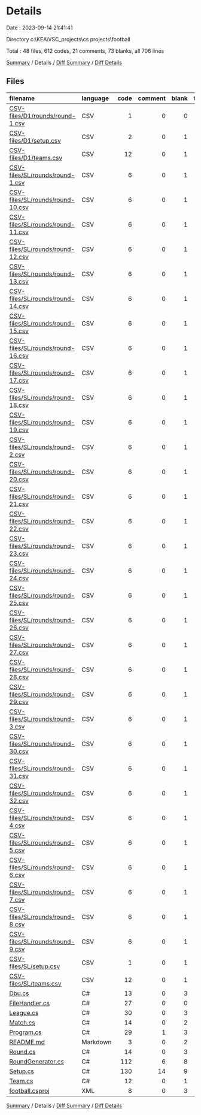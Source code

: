 # Details

Date : 2023-09-14 21:41:41

Directory c:\\KEA\\VSC_projects\\cs projects\\football

Total : 48 files,  612 codes, 21 comments, 73 blanks, all 706 lines

[Summary](results.md) / Details / [Diff Summary](diff.md) / [Diff Details](diff-details.md)

## Files
| filename | language | code | comment | blank | total |
| :--- | :--- | ---: | ---: | ---: | ---: |
| [CSV-files/D1/rounds/round-1.csv](/CSV-files/D1/rounds/round-1.csv) | CSV | 1 | 0 | 0 | 1 |
| [CSV-files/D1/setup.csv](/CSV-files/D1/setup.csv) | CSV | 2 | 0 | 1 | 3 |
| [CSV-files/D1/teams.csv](/CSV-files/D1/teams.csv) | CSV | 12 | 0 | 1 | 13 |
| [CSV-files/SL/rounds/round-1.csv](/CSV-files/SL/rounds/round-1.csv) | CSV | 6 | 0 | 1 | 7 |
| [CSV-files/SL/rounds/round-10.csv](/CSV-files/SL/rounds/round-10.csv) | CSV | 6 | 0 | 1 | 7 |
| [CSV-files/SL/rounds/round-11.csv](/CSV-files/SL/rounds/round-11.csv) | CSV | 6 | 0 | 1 | 7 |
| [CSV-files/SL/rounds/round-12.csv](/CSV-files/SL/rounds/round-12.csv) | CSV | 6 | 0 | 1 | 7 |
| [CSV-files/SL/rounds/round-13.csv](/CSV-files/SL/rounds/round-13.csv) | CSV | 6 | 0 | 1 | 7 |
| [CSV-files/SL/rounds/round-14.csv](/CSV-files/SL/rounds/round-14.csv) | CSV | 6 | 0 | 1 | 7 |
| [CSV-files/SL/rounds/round-15.csv](/CSV-files/SL/rounds/round-15.csv) | CSV | 6 | 0 | 1 | 7 |
| [CSV-files/SL/rounds/round-16.csv](/CSV-files/SL/rounds/round-16.csv) | CSV | 6 | 0 | 1 | 7 |
| [CSV-files/SL/rounds/round-17.csv](/CSV-files/SL/rounds/round-17.csv) | CSV | 6 | 0 | 1 | 7 |
| [CSV-files/SL/rounds/round-18.csv](/CSV-files/SL/rounds/round-18.csv) | CSV | 6 | 0 | 1 | 7 |
| [CSV-files/SL/rounds/round-19.csv](/CSV-files/SL/rounds/round-19.csv) | CSV | 6 | 0 | 1 | 7 |
| [CSV-files/SL/rounds/round-2.csv](/CSV-files/SL/rounds/round-2.csv) | CSV | 6 | 0 | 1 | 7 |
| [CSV-files/SL/rounds/round-20.csv](/CSV-files/SL/rounds/round-20.csv) | CSV | 6 | 0 | 1 | 7 |
| [CSV-files/SL/rounds/round-21.csv](/CSV-files/SL/rounds/round-21.csv) | CSV | 6 | 0 | 1 | 7 |
| [CSV-files/SL/rounds/round-22.csv](/CSV-files/SL/rounds/round-22.csv) | CSV | 6 | 0 | 1 | 7 |
| [CSV-files/SL/rounds/round-23.csv](/CSV-files/SL/rounds/round-23.csv) | CSV | 6 | 0 | 1 | 7 |
| [CSV-files/SL/rounds/round-24.csv](/CSV-files/SL/rounds/round-24.csv) | CSV | 6 | 0 | 1 | 7 |
| [CSV-files/SL/rounds/round-25.csv](/CSV-files/SL/rounds/round-25.csv) | CSV | 6 | 0 | 1 | 7 |
| [CSV-files/SL/rounds/round-26.csv](/CSV-files/SL/rounds/round-26.csv) | CSV | 6 | 0 | 1 | 7 |
| [CSV-files/SL/rounds/round-27.csv](/CSV-files/SL/rounds/round-27.csv) | CSV | 6 | 0 | 1 | 7 |
| [CSV-files/SL/rounds/round-28.csv](/CSV-files/SL/rounds/round-28.csv) | CSV | 6 | 0 | 1 | 7 |
| [CSV-files/SL/rounds/round-29.csv](/CSV-files/SL/rounds/round-29.csv) | CSV | 6 | 0 | 1 | 7 |
| [CSV-files/SL/rounds/round-3.csv](/CSV-files/SL/rounds/round-3.csv) | CSV | 6 | 0 | 1 | 7 |
| [CSV-files/SL/rounds/round-30.csv](/CSV-files/SL/rounds/round-30.csv) | CSV | 6 | 0 | 1 | 7 |
| [CSV-files/SL/rounds/round-31.csv](/CSV-files/SL/rounds/round-31.csv) | CSV | 6 | 0 | 1 | 7 |
| [CSV-files/SL/rounds/round-32.csv](/CSV-files/SL/rounds/round-32.csv) | CSV | 6 | 0 | 1 | 7 |
| [CSV-files/SL/rounds/round-4.csv](/CSV-files/SL/rounds/round-4.csv) | CSV | 6 | 0 | 1 | 7 |
| [CSV-files/SL/rounds/round-5.csv](/CSV-files/SL/rounds/round-5.csv) | CSV | 6 | 0 | 1 | 7 |
| [CSV-files/SL/rounds/round-6.csv](/CSV-files/SL/rounds/round-6.csv) | CSV | 6 | 0 | 1 | 7 |
| [CSV-files/SL/rounds/round-7.csv](/CSV-files/SL/rounds/round-7.csv) | CSV | 6 | 0 | 1 | 7 |
| [CSV-files/SL/rounds/round-8.csv](/CSV-files/SL/rounds/round-8.csv) | CSV | 6 | 0 | 1 | 7 |
| [CSV-files/SL/rounds/round-9.csv](/CSV-files/SL/rounds/round-9.csv) | CSV | 6 | 0 | 1 | 7 |
| [CSV-files/SL/setup.csv](/CSV-files/SL/setup.csv) | CSV | 1 | 0 | 1 | 2 |
| [CSV-files/SL/teams.csv](/CSV-files/SL/teams.csv) | CSV | 12 | 0 | 1 | 13 |
| [Dbu.cs](/Dbu.cs) | C# | 13 | 0 | 3 | 16 |
| [FileHandler.cs](/FileHandler.cs) | C# | 27 | 0 | 0 | 27 |
| [League.cs](/League.cs) | C# | 30 | 0 | 3 | 33 |
| [Match.cs](/Match.cs) | C# | 14 | 0 | 2 | 16 |
| [Program.cs](/Program.cs) | C# | 29 | 1 | 3 | 33 |
| [README.md](/README.md) | Markdown | 3 | 0 | 2 | 5 |
| [Round.cs](/Round.cs) | C# | 14 | 0 | 3 | 17 |
| [RoundGenerator.cs](/RoundGenerator.cs) | C# | 112 | 6 | 8 | 126 |
| [Setup.cs](/Setup.cs) | C# | 130 | 14 | 9 | 153 |
| [Team.cs](/Team.cs) | C# | 12 | 0 | 1 | 13 |
| [football.csproj](/football.csproj) | XML | 8 | 0 | 3 | 11 |

[Summary](results.md) / Details / [Diff Summary](diff.md) / [Diff Details](diff-details.md)